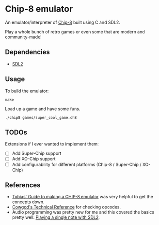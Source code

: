 # Chip-8 emulator

An emulator/interpreter of [Chip-8](https://en.wikipedia.org/wiki/CHIP-8) built using C and SDL2.

Play a whole bunch of retro games or even some that are modern and community-made!  

## Dependencies
- [SDL2](https://wiki.libsdl.org/SDL2/Installation)

## Usage

To build the emulator:
```
make
```

Load up a game and have some funs.
```
./chip8 games/super_cool_game.ch8
```

## TODOs
Extensions if I ever wanted to implement them:
- [ ] Add Super-Chip support
- [ ] Add XO-Chip support
- [ ] Add configurability for different platforms (Chip-8 / Super-Chip / XO-Chip)

## References
- [Tobias' Guide to making a CHIP-8 emulator](https://tobiasvl.github.io/blog/write-a-chip-8-emulator/) was very helpful to get the concepts down.
- [Cowgod's Technical Reference](http://devernay.free.fr/hacks/chip8/C8TECH10.HTM) for checking opcodes.
- Audio programming was pretty new for me and this covered the basics pretty well: [Playing a single note with SDL2](https://blog.fredrb.com/2023/08/08/audio-programming-note-sdl/).
